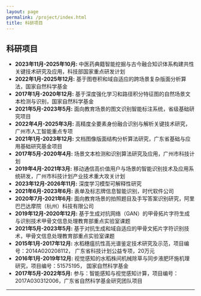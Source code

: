 ```yaml
---
layout: page
permalink: /project/index.html
title: 科研项目
---
```


## 科研项目

- **2023年11月-2025年10月:** 中医药典籍智能挖掘与古今融合知识体系构建共性关键技术研究及应用，科技部国家重点研发计划
- **2022年1月-2025年12月:** 基于图卷积和域自适应的跨场景复杂版面分析算法，国家自然科学基金
- **2017年1月-2020年12月:** 基于深度强化学习和路径积分特征图的自然场景文本检测与识别，国家自然科学基金
- **2021年5月-2023年5月:** 面向教育场景的图文识别智能标注系统，省级基础研究项目
- **2022年4月-2025年3月:** 高精度全要素身份融合识别与解析关键技术研究，广州市人工智能重点专项
- **2021年1月-2023年12月:** 文档图像版面结构分析算法研究，广东省基础与应用基础研究基金项目
- **2017年5月-2020年4月:** 场景文本检测和识别算法研究及应用，广州市科技计划
- **2019年4月-2021年3月:** 移动通信高价值用户与场景的智能识别技术及应用系统研发，广州市科技计划产业技术重大攻关计划
- **2023年12月-2026年11月:** 深度学习模型可解释性研究
- **2021年6月-2023年6月:** 表单及标志牌信息智能识别，时代软件公司
- **2020年7月-2021年6月:** 面向教育场景的拍照题目及手写答案识别研究，阿里巴巴达摩院（杭州）科技有限公司
- **2019年12月-2020年12月:** 基于生成对抗网络（GAN）的甲骨拓片字符生成与识别技术甲骨文信息处理教育部重点实验室课题
- **2021年5月-2023年5月:** 基于对抗生成和域自适应的甲骨文拓片字符识别技术，甲骨文信息处理教育部重点实验室课题
- **2015年1月-2017年12月:** 水稻穗瘟抗性高光谱鉴定技术研究及示范，项目编号：2014A020208112， 广东省科技计划公益专项，20万元
- **2016年1月-2019年12月:** 视觉感知的水稻株间机械除草与同步液肥环施机理研究，项目编号：51575195， 国家自然科学基金
- **2017年5月-2022年5月:** 参与：智能感知与视觉感知计算，项目编号：2017A030312006，广东省自然科学基金研究团队项目

---
